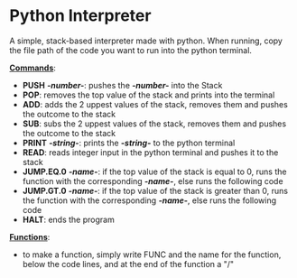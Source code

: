 # Python Interpreter

A simple, stack-based interpreter made with python. When running, copy the file path of the code you want to run into the python terminal.

<ins>**Commands**</ins>:
- **PUSH** ***-number-***: pushes the ***-number-*** into the Stack
- **POP**: removes the top value of the stack and prints into the terminal
- **ADD**: adds the 2 uppest values of the stack, removes them and pushes the outcome to the stack
- **SUB**: subs the 2 uppest values of the stack, removes them and pushes the outcome to the stack
- **PRINT** ***-string-***: prints the ***-string-*** to the python terminal
- **READ**: reads integer input in the python terminal and pushes it to the stack
- **JUMP.EQ.0** ***-name-***: if the top value of the stack is equal to 0, runs the function with the corresponding ***-name-***, else runs the following code
- **JUMP.GT.0** ***-name-***: if the top value of the stack is greater than 0, runs the function with the corresponding ***-name-***, else runs the following code
- **HALT**: ends the program

<ins>**Functions**</ins>:
- to make a function, simply write FUNC and the name for the function, below the code lines, and at the end of the function a "/"
